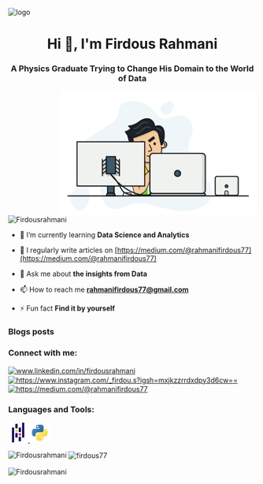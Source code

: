![logo](https://github.com/Firdousrahmani/firdous77/blob/main/Blue%20and%20White%20Gradient%20Profile%20Data%20Analyst%20LinkedIn%20Article%20Cover%20Image%20(1).png)
<h1 align="center">Hi 👋, I'm Firdous Rahmani</h1>
<h3 align="center">A Physics Graduate Trying to Change His Domain to the World of Data</h3>

<img align="right" alt="coding" width="400" src="https://raw.githubusercontent.com/rajpratyush/rajpratyush/master/me_1.gif">

<p align="left"> <img src="https://komarev.com/ghpvc/?username=Firdousrahmani&label=Profile%20views&color=0e75b6&style=flat" alt="Firdousrahmani" /> </p>

- 🌱 I’m currently learning **Data Science and Analytics**

- 📝 I regularly write articles on [https://medium.com/@rahmanifirdous77](https://medium.com/@rahmanifirdous77)

- 💬 Ask me about **the insights from Data**

- 📫 How to reach me **rahmanifirdous77@gmail.com**

- ⚡ Fun fact **Find it by yourself**

### Blogs posts
<!-- BLOG-POST-LIST:START -->
<!-- BLOG-POST-LIST:END -->

<h3 align="left">Connect with me:</h3>
<p align="left">
<a href="https://linkedin.com/in/www.linkedin.com/in/firdousrahmani" target="blank"><img align="center" src="https://raw.githubusercontent.com/rahuldkjain/github-profile-readme-generator/master/src/images/icons/Social/linked-in-alt.svg" alt="www.linkedin.com/in/firdousrahmani" height="30" width="40" /></a>
<a href="https://instagram.com/https://www.instagram.com/_firdou.s?igsh=mxjkzzrrdxdpy3d6cw==" target="blank"><img align="center" src="https://raw.githubusercontent.com/rahuldkjain/github-profile-readme-generator/master/src/images/icons/Social/instagram.svg" alt="https://www.instagram.com/_firdou.s?igsh=mxjkzzrrdxdpy3d6cw==" height="30" width="40" /></a>
<a href="/https://medium.com/@rahmanifirdous77" target="blank"><img align="center" src="https://raw.githubusercontent.com/rahuldkjain/github-profile-readme-generator/master/src/images/icons/Social/rss.svg" alt="https://medium.com/@rahmanifirdous77" height="30" width="40" /></a>
</p>

<h3 align="left">Languages and Tools:</h3>
<p align="left"> <a href="https://pandas.pydata.org/" target="_blank" rel="noreferrer"> <img src="https://raw.githubusercontent.com/devicons/devicon/2ae2a900d2f041da66e950e4d48052658d850630/icons/pandas/pandas-original.svg" alt="pandas" width="40" height="40"/> </a> <a href="https://www.python.org" target="_blank" rel="noreferrer"> <img src="https://raw.githubusercontent.com/devicons/devicon/master/icons/python/python-original.svg" alt="python" width="40" height="40"/> </a> </p>

<p><img align="left" src="https://github-readme-stats.vercel.app/api/top-langs?username=Firdousrahmani&show_icons=true&locale=en&layout=compact" alt="Firdousrahmani" /></p>

<p>&nbsp;<img align="center" src="https://github-readme-stats.vercel.app/api?username=Firdousrahmani&show_icons=true&locale=en" alt="firdous77" /></p>

<p><img align="center" src="https://github-readme-streak-stats.herokuapp.com/?user=Firdousrahmani&" alt="Firdousrahmani" /></p>
